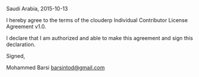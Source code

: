 Saudi Arabia, 2015-10-13

I hereby agree to the terms of the clouderp Individual Contributor License
Agreement v1.0.

I declare that I am authorized and able to make this agreement and sign this
declaration.

Signed,

Mohammed Barsi barsintod@gmail.com
